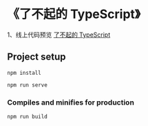 # 《了不起的 TypeScript》

1、线上代码预览 [了不起的 TypeScript](https://ts-learning.vercel.app)


## Project setup
```
npm install
```

```
npm run serve
```

### Compiles and minifies for production
```
npm run build
```

